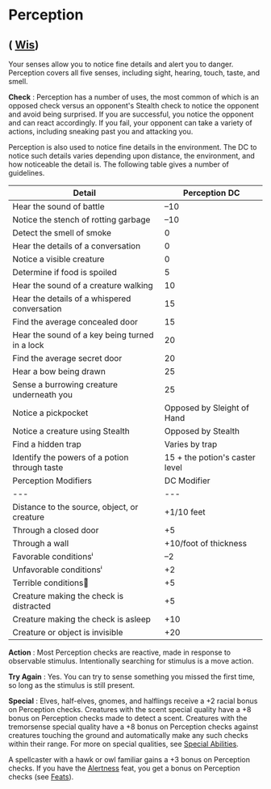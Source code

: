 # Perception

## ( [Wis](../gettingStarted.html#_wisdom))

Your senses allow you to notice fine details and alert you to danger. Perception covers all five senses, including sight, hearing, touch, taste, and smell.

**Check** : Perception has a number of uses, the most common of which is an opposed check versus an opponent's Stealth check to notice the opponent and avoid being surprised. If you are successful, you notice the opponent and can react accordingly. If you fail, your opponent can take a variety of actions, including sneaking past you and attacking you.

Perception is also used to notice fine details in the environment. The DC to notice such details varies depending upon distance, the environment, and how noticeable the detail is. The following table gives a number of guidelines.

| Detail | Perception DC |
| --- | --- |
| Hear the sound of battle | –10 |
| Notice the stench of rotting garbage | –10 |
| Detect the smell of smoke | 0 |
| Hear the details of a conversation | 0 |
| Notice a visible creature | 0 |
| Determine if food is spoiled | 5 |
| Hear the sound of a creature walking | 10 |
| Hear the details of a whispered conversation | 15 |
| Find the average concealed door | 15 |
| Hear the sound of a key being turned in a lock | 20 |
| Find the average secret door | 20 |
| Hear a bow being drawn | 25 |
| Sense a burrowing creature underneath you | 25 |
| Notice a pickpocket | Opposed by Sleight of Hand |
| Notice a creature using Stealth | Opposed by Stealth |
| Find a hidden trap | Varies by trap |
| Identify the powers of a potion through taste | 15 + the potion's caster level |
| Perception Modifiers | DC Modifier |
| --- | --- |
| Distance to the source, object, or creature | +1/10 feet |
| Through a closed door | +5 |
| Through a wall | +10/foot of thickness |
| Favorable conditionsⁱ | –2 |
| Unfavorable conditionsⁱ | +2 |
| Terrible conditions⁲ | +5 |
| Creature making the check is distracted | +5 |
| Creature making the check is asleep | +10 |
| Creature or object is invisible | +20 |

**Action** : Most Perception checks are reactive, made in response to observable stimulus. Intentionally searching for stimulus is a move action.

**Try Again** : Yes. You can try to sense something you missed the first time, so long as the stimulus is still present.

**Special** : Elves, half-elves, gnomes, and halflings receive a +2 racial bonus on Perception checks. Creatures with the scent special quality have a +8 bonus on Perception checks made to detect a scent. Creatures with the tremorsense special quality have a +8 bonus on Perception checks against creatures touching the ground and automatically make any such checks within their range. For more on special qualities, see [Special Abilities](../glossary.html#_appendix-1-special-abilities).

A spellcaster with a hawk or owl familiar gains a +3 bonus on Perception checks. If you have the [Alertness](../feats.html#_alertness) feat, you get a bonus on Perception checks (see [Feats](../feats.html)).


